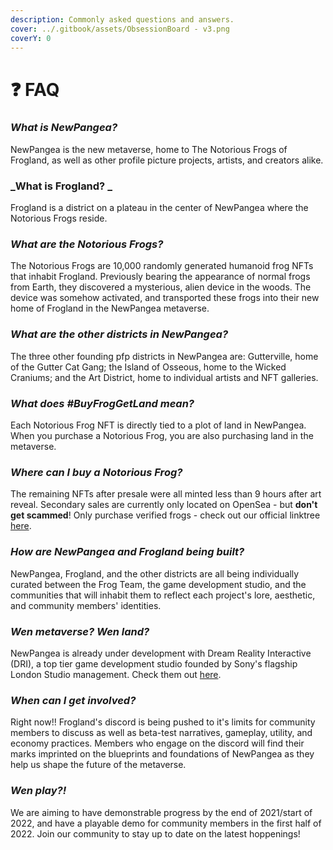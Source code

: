 ```yaml
---
description: Commonly asked questions and answers.
cover: ../.gitbook/assets/ObsessionBoard - v3.png
coverY: 0
---
```


# ❓ FAQ

### _What is NewPangea?_

NewPangea is the new metaverse, home to The Notorious Frogs of Frogland, as well as other profile picture projects, artists, and creators alike.&#x20;

### _What is Frogland? _

Frogland is a district on a plateau in the center of NewPangea where the Notorious Frogs reside.

### _What are the Notorious Frogs?_

The Notorious Frogs are 10,000 randomly generated humanoid frog NFTs that inhabit Frogland. Previously bearing the appearance of normal frogs from Earth, they discovered a mysterious, alien device in the woods. The device was somehow activated, and transported these frogs into their new home of Frogland in the NewPangea metaverse.

### _What are the other districts in NewPangea?_

The three other founding pfp districts in NewPangea are: Gutterville, home of the Gutter Cat Gang; the Island of Osseous, home to the Wicked Craniums; and the Art District, home to individual artists and NFT galleries.&#x20;

### _What does #BuyFrogGetLand mean?_

Each Notorious Frog NFT is directly tied to a plot of land in NewPangea. When you purchase a Notorious Frog, you are also purchasing land in the metaverse.

### _Where can I buy a Notorious Frog?_

The remaining NFTs after presale were all minted less than 9 hours after art reveal. Secondary sales are currently only located on OpenSea - but **don't get scammed**! Only purchase verified frogs - check out our official linktree [here](https://linktr.ee/Frogland).

### _How are NewPangea and Frogland being built?_

NewPangea, Frogland, and the other districts are all being individually curated between the Frog Team, the game development studio, and the communities that will inhabit them to reflect each project's lore, aesthetic, and community members' identities.

### _Wen metaverse? Wen land?_

NewPangea is already under development with Dream Reality Interactive (DRI), a top tier game development studio founded by Sony's flagship London Studio management. Check them out [here](https://www.dreamrealityinteractive.com).&#x20;

### _When can I get involved?_

Right now!! Frogland's discord is being pushed to it's limits for community members to discuss as well as beta-test narratives, gameplay, utility, and economy practices. Members who engage on the discord will find their marks imprinted on the blueprints and foundations of NewPangea as they help us shape the future of the metaverse.

### _Wen play?!_

We are aiming to have demonstrable progress by the end of 2021/start of 2022, and have a playable demo for community members in the first half of 2022. Join our community to stay up to date on the latest hoppenings!&#x20;
